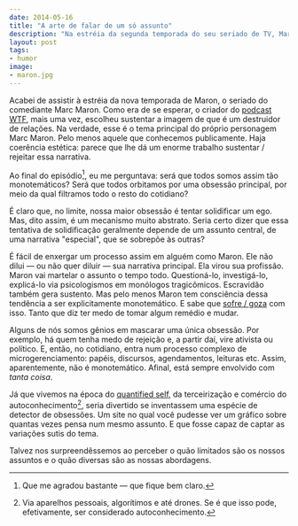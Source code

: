 ```yaml
---
date: 2014-05-16
title: "A arte de falar de um só assunto"
description: "Na estréia da segunda temporada do seu seriado de TV, Marc Maron continua encontrando novas maneiras de bater em si mesmo"
layout: post
tags:
- humor
image:
- maron.jpg
---
```



Acabei de assistir à estréia da nova temporada de Maron, o seriado do comediante Marc Maron. Como era de se esperar, o criador do [podcast WTF](http://wtfpod.com), mais uma vez, escolheu sustentar a imagem de que é um destruidor de relações. Na verdade, esse é o tema principal do próprio personagem Marc Maron. Pelo menos aquele que conhecemos publicamente. Haja coerência estética: parece que lhe dá um enorme trabalho sustentar / rejeitar essa narrativa.

Ao final do episódio[^1], eu me perguntava: será que todos somos assim tão monotemáticos? Será que todos orbitamos por uma obsessão principal, por meio da qual filtramos todo o resto do cotidiano?

É claro que, no limite, nossa maior obsessão é tentar solidificar um ego. Mas, dito assim, é um mecanismo muito abstrato. Seria certo dizer que essa tentativa de solidificação geralmente depende de um assunto central, de uma narrativa "especial", que se sobrepõe às outras?

É fácil de enxergar um processo assim em alguém como Maron. Ele não dilui — ou não quer diluir — sua narrativa principal. Ela virou sua profissão. Maron vai martelar o assunto o tempo todo. Questioná-lo, investigá-lo, explicá-lo via psicologismos em monólogos tragicômicos. Escravidão também gera sustento. Mas pelo menos Maron tem consciência dessa tendência a ser explicitamente monotemático. E sabe que [sofre / goza](http://livraria.folha.com.br/livros/humor/macaco-simao-nois-sofre-nois-goza-jose-simao-1048397.html) com isso. Tanto que diz ter medo de tomar algum remédio e mudar.

Alguns de nós somos gênios em mascarar uma única obsessão. Por exemplo, há quem tenha medo de rejeição e, a partir daí, vire ativista ou político. E, então, no cotidiano, entra num processo complexo de microgerenciamento: papéis, discursos, agendamentos, leituras etc. Assim, aparentemente, não é monotemático. Afinal, está sempre envolvido com *tanta coisa*.

Já que vivemos na época do [quantified self](http://quantifiedself.com/), da terceirização e comércio do autoconhecimento[^2], seria divertido se inventassem uma espécie de detector de obsessões. Um site no qual você pudesse ver um gráfico sobre quantas vezes pensa num mesmo assunto. E que fosse capaz de captar as variações sutis do tema.

Talvez nos surpreendêssemos ao perceber o quão limitados são os nossos assuntos e o quão diversas são as nossas abordagens.

[^1]: Que me agradou bastante — que fique bem claro.
[^2]: Via aparelhos pessoais, algorítimos e até drones. Se é que isso pode, efetivamente, ser considerado autoconhecimento.
